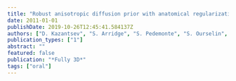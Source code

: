 ```yaml
---
title: "Robust anisotropic diffusion prior with anatomical regularization for 3D SPECT reconstruction"
date: 2011-01-01
publishDate: 2019-10-26T12:45:41.584137Z
authors: ["D. Kazantsev", "S. Arridge", "S. Pedemonte", "S. Ourselin", "A. Bousse", "B. F. Hutton"]
publication_types: ["1"]
abstract: ""
featured: false
publication: "*Fully 3D*"
tags: ["oral"]
---
```


